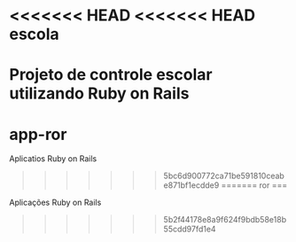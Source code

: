 <<<<<<< HEAD
<<<<<<< HEAD
escola
======

Projeto de controle escolar utilizando  Ruby on Rails
=======
app-ror
=======

Aplicatios Ruby on Rails
>>>>>>> 5bc6d900772ca71be591810ceabe871bf1ecdde9
=======
ror
===

Aplicações Ruby on Rails
>>>>>>> 5b2f44178e8a9f624f9bdb58e18b55cdd97fd1e4
